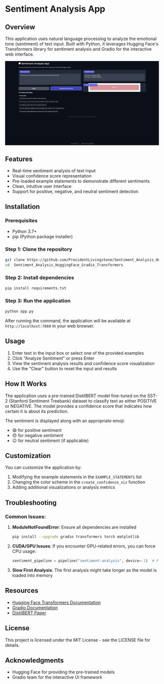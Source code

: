 # Sentiment Analysis App

## Overview
This application uses natural language processing to analyze the emotional tone (sentiment) of text input. Built with Python, it leverages Hugging Face's Transformers library for sentiment analysis and Gradio for the interactive web interface.

![Sentiment Analysis App](ui.png)

## Features
- Real-time sentiment analysis of text input
- Visual confidence score representation
- Pre-loaded example statements to demonstrate different sentiments
- Clean, intuitive user interface
- Support for positive, negative, and neutral sentiment detection

## Installation

### Prerequisites
- Python 3.7+
- pip (Python package installer)

### Step 1: Clone the repository
```bash
git clone https://github.com/PresidentLivingstone/Sentiment_Analysis_HuggingFace_Gradio_Transformers
cd  Sentiment_Analysis_HuggingFace_Gradio_Transformers
```

### Step 2: Install dependencies
```bash
pip install requirements.txt
```

### Step 3: Run the application
```bash
python app.py
```

After running the command, the application will be available at `http://localhost:7860` in your web browser.

## Usage

1. Enter text in the input box or select one of the provided examples
2. Click "Analyze Sentiment" or press Enter
3. View the sentiment analysis results and confidence score visualization
4. Use the "Clear" button to reset the input and results

## How It Works

The application uses a pre-trained DistilBERT model fine-tuned on the SST-2 (Stanford Sentiment Treebank) dataset to classify text as either POSITIVE or NEGATIVE. The model provides a confidence score that indicates how certain it is about its prediction.

The sentiment is displayed along with an appropriate emoji:
- 😄 for positive sentiment
- 😞 for negative sentiment
- 😐 for neutral sentiment (if applicable)

## Customization

You can customize the application by:

1. Modifying the example statements in the `EXAMPLE_STATEMENTS` list
2. Changing the color scheme in the `create_confidence_viz` function
3. Adding additional visualizations or analysis metrics

## Troubleshooting

### Common Issues:

1. **ModuleNotFoundError**: Ensure all dependencies are installed
   ```bash
   pip install --upgrade gradio transformers torch matplotlib
   ```

2. **CUDA/GPU Issues**: If you encounter GPU-related errors, you can force CPU usage:
   ```python
   sentiment_pipeline = pipeline("sentiment-analysis", device=-1)  # Forces CPU
   ```

3. **Slow First Analysis**: The first analysis might take longer as the model is loaded into memory

## Resources

- [Hugging Face Transformers Documentation](https://huggingface.co/transformers/)
- [Gradio Documentation](https://www.gradio.app/docs/)
- [DistilBERT Paper](https://arxiv.org/abs/1910.01108)

## License

This project is licensed under the MIT License - see the LICENSE file for details.

## Acknowledgments

- Hugging Face for providing the pre-trained models
- Gradio team for the interactive UI framework